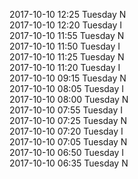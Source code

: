 2017-10-10 12:25 Tuesday  N  
2017-10-10 12:20 Tuesday  I  
2017-10-10 11:55 Tuesday  N  
2017-10-10 11:50 Tuesday  I  
2017-10-10 11:25 Tuesday  N  
2017-10-10 11:20 Tuesday  I  
2017-10-10 09:15 Tuesday  N  
2017-10-10 08:05 Tuesday  I  
2017-10-10 08:00 Tuesday  N  
2017-10-10 07:55 Tuesday  I  
2017-10-10 07:25 Tuesday  N  
2017-10-10 07:20 Tuesday  I  
2017-10-10 07:05 Tuesday  N  
2017-10-10 06:50 Tuesday  I  
2017-10-10 06:35 Tuesday  N  
